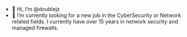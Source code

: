 - 👋 Hi, I’m @doublejz
- 👀 I’m currently looking for a new job in the CyberSecurity or Network related fields. I currently have over 15 years in network security and managed firewalls.
